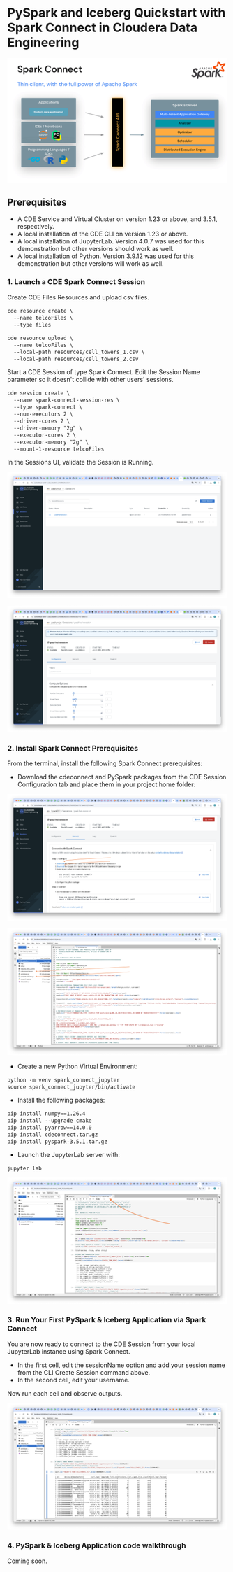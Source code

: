 # PySpark and Iceberg Quickstart with Spark Connect in Cloudera Data Engineering

![alt text](../../img/sparkconnect-large.png)

## Prerequisites

* A CDE Service and Virtual Cluster on version 1.23 or above, and 3.5.1, respectively.
* A local installation of the CDE CLI on version 1.23 or above.
* A local installation of JupyterLab. Version 4.0.7 was used for this demonstration but other versions should work as well.
* A local installation of Python. Version 3.9.12 was used for this demonstration but other versions will work as well.

### 1. Launch a CDE Spark Connect Session

Create CDE Files Resources and upload csv files.

```
cde resource create \
  --name telcoFiles \
  --type files
```

```
cde resource upload \
  --name telcoFiles \
  --local-path resources/cell_towers_1.csv \
  --local-path resources/cell_towers_2.csv
```

Start a CDE Session of type Spark Connect. Edit the Session Name parameter so it doesn't collide with other users' sessions.

```
cde session create \
  --name spark-connect-session-res \
  --type spark-connect \
  --num-executors 2 \
  --driver-cores 2 \
  --driver-memory "2g" \
  --executor-cores 2 \
  --executor-memory "2g" \
  --mount-1-resource telcoFiles
```

In the Sessions UI, validate the Session is Running.

![alt text](../../img/cde_session_validate_1.png)

![alt text](../../img/cde_session_validate_2.png)

### 2. Install Spark Connect Prerequisites

From the terminal, install the following Spark Connect prerequisites:

* Download the cdeconnect and PySpark packages from the CDE Session Configuration tab and place them in your project home folder:

![alt text](../../img/cde_spark_connect_download_deps.png)

![alt text](../../img/cde_spark_connect_project_home.png)

* Create a new Python Virtual Environment:

```
python -m venv spark_connect_jupyter
source spark_connect_jupyter/bin/activate
```

* Install the following packages:

```
pip install numpy==1.26.4
pip install --upgrade cmake
pip install pyarrow==14.0.0
pip install cdeconnect.tar.gz  
pip install pyspark-3.5.1.tar.gz
```

* Launch the JupyterLab server with:

```
jupyter lab
```

![alt text](../../img/launch_cde_spark_connect_jupyter.png)


### 3. Run Your First PySpark & Iceberg Application via Spark Connect

You are now ready to connect to the CDE Session from your local JupyterLab instance using Spark Connect.

* In the first cell, edit the sessionName option and add your session name from the CLI Create Session command above.
* In the second cell, edit your username.

Now run each cell and observe outputs.

![alt text](../../img/cde_spark_connect_notebook_outputs.png)

### 4. PySpark & Iceberg Application code walkthrough

Coming soon.
